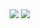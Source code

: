 <img src="https://github-readme-stats.vercel.app/api?username=lucascudo&show_icons=true&theme=dracula&include_all_commits=true&count_private=true&show_icons=true"/>

<img src="https://github-readme-stats.vercel.app/api/top-langs/?username=lucascudo&theme=dracula&layout=compact&langs_count=20"/>
